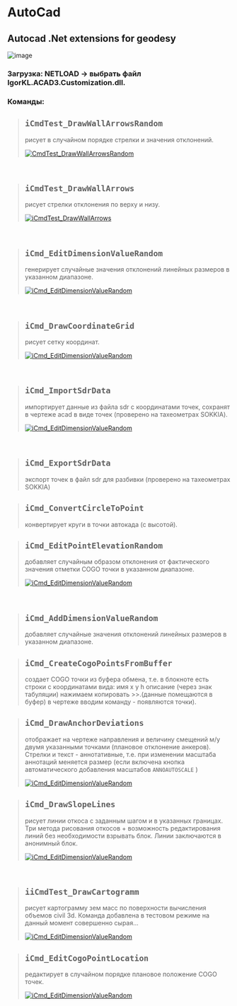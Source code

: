 # AutoCad
## Autocad .Net extensions for geodesy

![image](https://geodesist.ru/attachments/strelki_menju-png.35900/)

### Загрузка: NETLOAD -> выбрать файл IgorKL.ACAD3.Customization.dll.

### Команды:

> ## ```iCmdTest_DrawWallArrowsRandom```
> рисует в случайном порядке стрелки и значения отклонений.
>
> [![CmdTest_DrawWallArrowsRandom](https://img.youtube.com/vi/3Z33nPY3fwo/0.jpg)](https://www.youtube.com/watch?v=3Z33nPY3fwo)

<br/>

> ## ```iCmdTest_DrawWallArrows```
> рисует стрелки отклонения по верху и низу.
> 
> [![iCmdTest_DrawWallArrows](https://img.youtube.com/vi/WAs0hecJ67Q/0.jpg)](https://www.youtube.com/watch?v=WAs0hecJ67Q)

<br/>

> ## ```iCmd_EditDimensionValueRandom```
> генерирует случайные значения отклонений линейных размеров в указанном диапазоне.
>
> [![iCmd_EditDimensionValueRandom](https://img.youtube.com/vi/vVCWAB27SSw/0.jpg)](https://www.youtube.com/watch?v=vVCWAB27SSw)

<br/>

> ## ```iCmd_DrawCoordinateGrid```
> рисует сетку координат.
> 
> [![iCmd_EditDimensionValueRandom](https://img.youtube.com/vi/CU9868QrX4s/0.jpg)](https://www.youtube.com/watch?v=CU9868QrX4s)

<br/>

> ## ```iCmd_ImportSdrData```
> импортирует данные из файла sdr с координатами точек, сохранят в чертеже acad в виде точек (проверено на тахеометрах SOKKIA).
>
> [![iCmd_EditDimensionValueRandom](https://img.youtube.com/vi/hgR9Fd0hA50/0.jpg)](https://www.youtube.com/watch?v=hgR9Fd0hA50)

<br/>

> ## ```iCmd_ExportSdrData```
> экспорт точек в файл sdr для разбивки (проверено на тахеометрах SOKKIA)

> ## ```iCmd_ConvertCircleToPoint``` 
> конвертирует круги в точки автокада (с высотой).

> ## ```iCmd_EditPointElevationRandom```
> добавляет случайным образом отклонения от фактического значения отметки COGO точки в указанном диапазоне.
> 
> [![iCmd_EditDimensionValueRandom](https://img.youtube.com/vi/MpLE01xPY_4/0.jpg)](https://www.youtube.com/watch?v=MpLE01xPY_4)

<br/>

> ## ```iCmd_AddDimensionValueRandom```
> добавляет случайные значения отклонений линейных размеров в указанном диапазоне.

> ## ```iCmd_CreateCogoPointsFromBuffer```
> создает COGO точки из буфера обмена, т.е. в блокноте есть строки с координатами вида: имя x y h описание (через знак табуляции) 
> нажимаем копировать >>.(данные помещаются в буфер) в чертеже вводим команду - появляются точки).

> ## ```iCmd_DrawAnchorDeviations```
> отображает на чертеже направления и величину смещений м/у двумя указанными точками (плановое отклонение анкеров).
> Стрелки и текст - аннотативные, т.е. при изменении масштаба аннотаций меняется размер 
> (если включена кнопка автоматического добавления масштабов ```ANNOAUTOSCALE``` )
> 
> [![iCmd_EditDimensionValueRandom](https://img.youtube.com/vi/1uFGeHBuKqc/0.jpg)](https://www.youtube.com/watch?v=1uFGeHBuKqc)

> ## ```iCmd_DrawSlopeLines```
> рисует линии откоса с заданным шагом и в указанных границах. 
> Три метода рисования откосов + возможность редактирования линий без необходимости взрывать блок. Линии заключаются в анонимный блок.
> 
> [![iCmd_EditDimensionValueRandom](https://img.youtube.com/vi/Ata9Ny3_0oU/0.jpg)](https://www.youtube.com/watch?v=Ata9Ny3_0oU)

<br/>

> ## ```iiCmdTest_DrawCartogramm```
> рисует картограмму зем масс по поверхности вычисления объемов civil 3d. 
> Команда добавлена в тестовом режиме на данный момент совершенно сырая...
> 
> [![iCmd_EditDimensionValueRandom](https://img.youtube.com/vi/iGd4-en1noQ/0.jpg)](https://www.youtube.com/watch?v=iGd4-en1noQ)

> ## ```iCmd_EditCogoPointLocation```
> редактирует в случайном порядке плановое положение COGO точек.
> 
> [![iCmd_EditDimensionValueRandom](https://img.youtube.com/vi/qD-tybn6gs8/0.jpg)](https://www.youtube.com/watch?v=qD-tybn6gs8)

